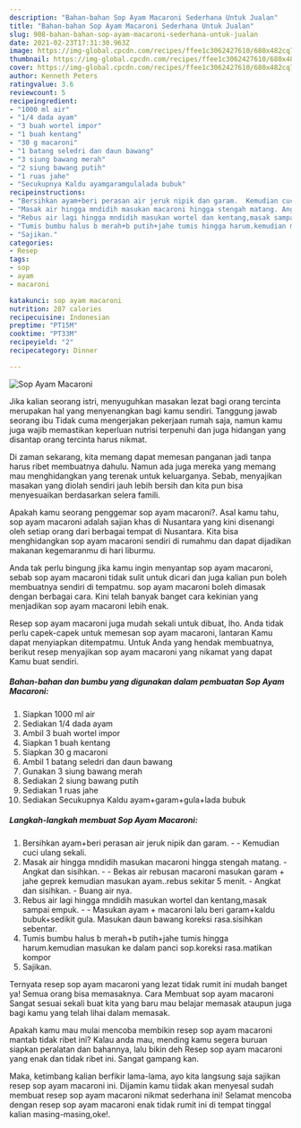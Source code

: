 ```yaml
---
description: "Bahan-bahan Sop Ayam Macaroni Sederhana Untuk Jualan"
title: "Bahan-bahan Sop Ayam Macaroni Sederhana Untuk Jualan"
slug: 908-bahan-bahan-sop-ayam-macaroni-sederhana-untuk-jualan
date: 2021-02-23T17:31:30.963Z
image: https://img-global.cpcdn.com/recipes/ffee1c3062427610/680x482cq70/sop-ayam-macaroni-foto-resep-utama.jpg
thumbnail: https://img-global.cpcdn.com/recipes/ffee1c3062427610/680x482cq70/sop-ayam-macaroni-foto-resep-utama.jpg
cover: https://img-global.cpcdn.com/recipes/ffee1c3062427610/680x482cq70/sop-ayam-macaroni-foto-resep-utama.jpg
author: Kenneth Peters
ratingvalue: 3.6
reviewcount: 5
recipeingredient:
- "1000 ml air"
- "1/4 dada ayam"
- "3 buah wortel impor"
- "1 buah kentang"
- "30 g macaroni"
- "1 batang seledri dan daun bawang"
- "3 siung bawang merah"
- "2 siung bawang putih"
- "1 ruas jahe"
- "Secukupnya Kaldu ayamgaramgulalada bubuk"
recipeinstructions:
- "Bersihkan ayam+beri perasan air jeruk nipik dan garam.  Kemudian cuci ulang sekali."
- "Masak air hingga mndidih masukan macaroni hingga stengah matang. Angkat dan sisihkan.  Bekas air rebusan macaroni masukan garam + jahe geprek kemudian masukan ayam..rebus sekitar 5 menit. Angkat dan sisihkan. Buang air nya."
- "Rebus air lagi hingga mndidih masukan wortel dan kentang,masak sampai empuk.  Masukan ayam + macaroni lalu beri garam+kaldu bubuk+sedikit gula. Masukan daun bawang koreksi rasa.sisihkan sebentar."
- "Tumis bumbu halus b merah+b putih+jahe tumis hingga harum.kemudian masukan ke dalam panci sop.koreksi rasa.matikan kompor"
- "Sajikan."
categories:
- Resep
tags:
- sop
- ayam
- macaroni

katakunci: sop ayam macaroni 
nutrition: 287 calories
recipecuisine: Indonesian
preptime: "PT15M"
cooktime: "PT33M"
recipeyield: "2"
recipecategory: Dinner

---
```



![Sop Ayam Macaroni](https://img-global.cpcdn.com/recipes/ffee1c3062427610/680x482cq70/sop-ayam-macaroni-foto-resep-utama.jpg)

Jika kalian seorang istri, menyuguhkan masakan lezat bagi orang tercinta merupakan hal yang menyenangkan bagi kamu sendiri. Tanggung jawab seorang ibu Tidak cuma mengerjakan pekerjaan rumah saja, namun kamu juga wajib memastikan keperluan nutrisi terpenuhi dan juga hidangan yang disantap orang tercinta harus nikmat.

Di zaman  sekarang, kita memang dapat memesan panganan jadi tanpa harus ribet membuatnya dahulu. Namun ada juga mereka yang memang mau menghidangkan yang terenak untuk keluarganya. Sebab, menyajikan masakan yang diolah sendiri jauh lebih bersih dan kita pun bisa menyesuaikan berdasarkan selera famili. 



Apakah kamu seorang penggemar sop ayam macaroni?. Asal kamu tahu, sop ayam macaroni adalah sajian khas di Nusantara yang kini disenangi oleh setiap orang dari berbagai tempat di Nusantara. Kita bisa menghidangkan sop ayam macaroni sendiri di rumahmu dan dapat dijadikan makanan kegemaranmu di hari liburmu.

Anda tak perlu bingung jika kamu ingin menyantap sop ayam macaroni, sebab sop ayam macaroni tidak sulit untuk dicari dan juga kalian pun boleh membuatnya sendiri di tempatmu. sop ayam macaroni boleh dimasak dengan berbagai cara. Kini telah banyak banget cara kekinian yang menjadikan sop ayam macaroni lebih enak.

Resep sop ayam macaroni juga mudah sekali untuk dibuat, lho. Anda tidak perlu capek-capek untuk memesan sop ayam macaroni, lantaran Kamu dapat menyiapkan ditempatmu. Untuk Anda yang hendak membuatnya, berikut resep menyajikan sop ayam macaroni yang nikamat yang dapat Kamu buat sendiri.

<!--inarticleads1-->

##### Bahan-bahan dan bumbu yang digunakan dalam pembuatan Sop Ayam Macaroni:

1. Siapkan 1000 ml air
1. Sediakan 1/4 dada ayam
1. Ambil 3 buah wortel impor
1. Siapkan 1 buah kentang
1. Siapkan 30 g macaroni
1. Ambil 1 batang seledri dan daun bawang
1. Gunakan 3 siung bawang merah
1. Sediakan 2 siung bawang putih
1. Sediakan 1 ruas jahe
1. Sediakan Secukupnya Kaldu ayam+garam+gula+lada bubuk




<!--inarticleads2-->

##### Langkah-langkah membuat Sop Ayam Macaroni:

1. Bersihkan ayam+beri perasan air jeruk nipik dan garam. -  - Kemudian cuci ulang sekali.
1. Masak air hingga mndidih masukan macaroni hingga stengah matang. - Angkat dan sisihkan. -  - Bekas air rebusan macaroni masukan garam + jahe geprek kemudian masukan ayam..rebus sekitar 5 menit. - Angkat dan sisihkan. - Buang air nya.
1. Rebus air lagi hingga mndidih masukan wortel dan kentang,masak sampai empuk. -  - Masukan ayam + macaroni lalu beri garam+kaldu bubuk+sedikit gula. Masukan daun bawang koreksi rasa.sisihkan sebentar.
1. Tumis bumbu halus b merah+b putih+jahe tumis hingga harum.kemudian masukan ke dalam panci sop.koreksi rasa.matikan kompor
1. Sajikan.




Ternyata resep sop ayam macaroni yang lezat tidak rumit ini mudah banget ya! Semua orang bisa memasaknya. Cara Membuat sop ayam macaroni Sangat sesuai sekali buat kita yang baru mau belajar memasak ataupun juga bagi kamu yang telah lihai dalam memasak.

Apakah kamu mau mulai mencoba membikin resep sop ayam macaroni mantab tidak ribet ini? Kalau anda mau, mending kamu segera buruan siapkan peralatan dan bahannya, lalu bikin deh Resep sop ayam macaroni yang enak dan tidak ribet ini. Sangat gampang kan. 

Maka, ketimbang kalian berfikir lama-lama, ayo kita langsung saja sajikan resep sop ayam macaroni ini. Dijamin kamu tiidak akan menyesal sudah membuat resep sop ayam macaroni nikmat sederhana ini! Selamat mencoba dengan resep sop ayam macaroni enak tidak rumit ini di tempat tinggal kalian masing-masing,oke!.

